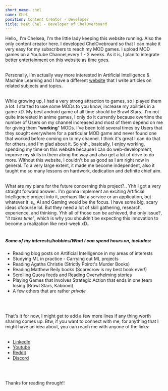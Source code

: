 ```yaml
---
short_name: chel
name: Chel_
position: Content Creator - Developer
title: Meet Chel - Developer of ChelOverboard
---
```

<div class="container">
Hello,, I'm Chelsea, I'm the little lady keeping this website running. Also the only content creator here. I developed ChelOvebroard so that I can make it very easy for my subscribers to reach my MOD games. I upload MOD games on a Youtube Channel,every 1 - 2 weeks. As it is, I plan to integrate better entertainment on this website as time goes. <br><br>

Personally, I'm actually way more interested in Artificial Intelligence & Machine Learning and I have a different <a href="https://channelai.netlify.app">website</a> that I write articles on related subjects and topics.<br><br>

While growing up, I had a very strong attraction to games, so I played them a lot. I started to use some MODs to you know, increase my abilities in a game xD. My best android game of all time should be Brawl Stars.. I'm not quite interested in anime games, I only do it currently because overtime the number of Users on my channel increased and most of them depend on me for giving them "<b>working</b>" MODs. I've been told several times by Users that they sought everywhere for a particular MOD game and never found one that worked before coming on to my channel. I think it's great I can do that for others, and I'm glad about it. So yhh,, basically, I enjoy working, spending my time on this website because I can do web-development, improve my skills in them along the way and also get a lot of drive to do more. Without this website, I couldn't be as good as I am right now in general. To a very large extent, it made me become independent, also it taught me so many lessons on hardwork, dedication and definite chief aim.<br><br> 

What are my plans for the future concerning this project?.. Yhh I got a very straight forward answer.. I'm gonna implement an exciting Artificial Intelligence project into it, perhaps like a service or an application, but whatever it is,, AI and Gaming would be the focus. I have some big, scary ideas ofcourse lol. But they need a lot of skill gathering, research, experience, and thinking. Yhh all of those can be achieved, the only issue?, "<em>it takes time</em>", which is why you shouldn't be expecting this innovation to become a realization like next-week xD..<br><br> 

<h5>Some of my interests/hobbies/What I can spend hours on, includes:</h5>


<ul style="list-style-type: disc;">
	<li>Reading blog posts on Artificial Intelligence in my areas of interests</li>
	<li>Studying ML in practice - Carrying out ML projects</li>
	<li>Reading Agatha Christie (Strictly Poirot's Murder Books)</li>
	<li>Reading Matthew Reily books (Scarecrow is my best book ever!)</li>
	<li>Scrolling Quora feeds and Reading Overwhelming stories</li>
	<li>Playing Games that Involves Strategic Action that ends in one team losing (Brawl Stars, Kaboom)</li>
	<li>A few others that are rather <em>private</em></li>
</ul><br><br>

That's it for now, I might get to add a few more lines if any thing worth sharing comes up. Btw, if you want to connect with me, for anything that I might have an idea about, you can reach me with anyone of the links:
<br><br>

<ul style="list-style-type: disc;">
	<li><a href="">LinkedIn</a></li>
	<li><a href="">Youtube</a></li>
	<li><a href="">Reddit</a></li>
	<li><a href="">Discord</a></li>
</ul><br><br>

Thanks for reading through!!

</div>